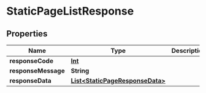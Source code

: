 
# StaticPageListResponse

## Properties
Name | Type | Description | Notes
------------ | ------------- | ------------- | -------------
**responseCode** | [**Int**](Int.md) |  |  [optional]
**responseMessage** | **String** |  |  [optional]
**responseData** | [**List&lt;StaticPageResponseData&gt;**](StaticPageResponseData.md) |  |  [optional]



